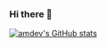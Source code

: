 ### Hi there 👋

<!--
**a-m-dev/a-m-dev** is a ✨ _special_ ✨ repository because its `README.md` (this file) appears on your GitHub profile.

Here are some ideas to get you started:

- 🔭 I’m currently working on ...
- 🌱 I’m currently learning ...
- 👯 I’m looking to collaborate on ...
- 🤔 I’m looking for help with ...
- 💬 Ask me about ...
- 📫 How to reach me: ...
- 😄 Pronouns: ...
- ⚡ Fun fact: ...
-->


[![amdev's GitHub stats](https://github-readme-stats.vercel.app/api?username=a-m-dev)](https://github.com/a-m-dev/github-readme-stats)
